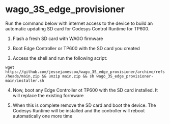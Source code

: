 # wago_3S_edge_provisioner
Run the command below with internet access to the device to build an automatic updating SD card for Codesys Control Runtime for TP600.

1. Flash a fresh SD card with WAGO firmware

2. Boot Edge Controller or TP600 with the SD card you created

3. Access the shell and run the following script:

`wget https://github.com/jessejamescox/wago_3S_edge_provisioner/archive/refs/heads/main.zip && unzip main.zip && sh wago_3S_edge_provisioner-main/installer.sh`

4. Now, boot any Edge Controller ot TP600 with the SD card installed.  It will replace the existing formware

5. When this is complete remove the SD card and boot the device.  The Codesys Runtime will be installed and the controller will reboot automatically one more time

